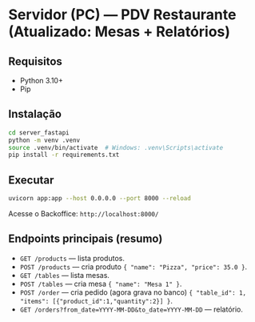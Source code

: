 # Servidor (PC) — PDV Restaurante (Atualizado: Mesas + Relatórios)

## Requisitos
- Python 3.10+
- Pip

## Instalação
```bash
cd server_fastapi
python -m venv .venv
source .venv/bin/activate  # Windows: .venv\Scripts\activate
pip install -r requirements.txt
```

## Executar
```bash
uvicorn app:app --host 0.0.0.0 --port 8000 --reload
```

Acesse o Backoffice: `http://localhost:8000/`

## Endpoints principais (resumo)
- `GET /products` — lista produtos.
- `POST /products` — cria produto `{ "name": "Pizza", "price": 35.0 }`.
- `GET /tables` — lista mesas.
- `POST /tables` — cria mesa `{ "name": "Mesa 1" }`.
- `POST /order` — cria pedido (agora grava no banco) `{ "table_id": 1, "items": [{"product_id":1,"quantity":2}] }`.
- `GET /orders?from_date=YYYY-MM-DD&to_date=YYYY-MM-DD` — relatório.